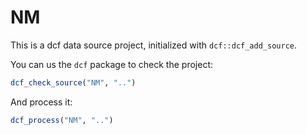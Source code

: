 # NM

This is a dcf data source project, initialized with `dcf::dcf_add_source`.

You can us the `dcf` package to check the project:

```R
dcf_check_source("NM", "..")
```

And process it:

```R
dcf_process("NM", "..")
```
